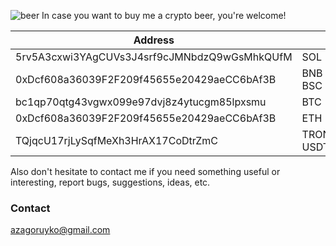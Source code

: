 ![beer](https://github.com/user-attachments/assets/c9408f36-b470-466b-b735-08acdb3c4bc7) In case you want to buy me a crypto beer, you're welcome!

|Address |  |
|--|--|
|5rv5A3cxwi3YAgCUVs3J4srf9cJMNbdzQ9wGsMhkQUfM | SOL |
|0xDcf608a36039F2F209f45655e20429aeCC6bAf3B | BNB BSC |
|bc1qp70qtg43vgwx099e97dvj8z4ytucgm85lpxsmu | BTC |
|0xDcf608a36039F2F209f45655e20429aeCC6bAf3B | ETH |
|TQjqcU17rjLySqfMeXh3HrAX17CoDtrZmC | TRON USDT |

Also don't hesitate to contact me if you need something useful or interesting, report bugs, suggestions, ideas, etc.
### Contact
azagoruyko@gmail.com
